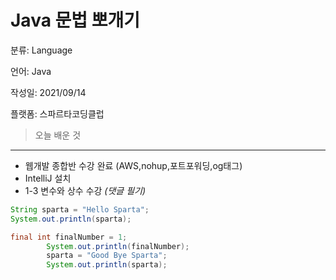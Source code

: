 # Java 문법 뽀개기

분류: Language

언어: Java

작성일: 2021/09/14

플랫폼: 스파르타코딩클럽



> 오늘 배운 것
> 

---

- 웹개발 종합반 수강 완료 (AWS,nohup,포트포워딩,og태그)
- IntelliJ 설치
- 1-3 변수와 상수 수강 *(댓글 필기)*

```java
String sparta = "Hello Sparta";
System.out.println(sparta);

final int finalNumber = 1;
        System.out.println(finalNumber);
        sparta = "Good Bye Sparta";
        System.out.println(sparta);
```

